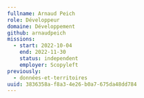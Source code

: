 ```yaml
---
fullname: Arnaud Peich
role: Développeur
domaine: Développement
github: arnaudpeich
missions:
  - start: 2022-10-04
    end: 2022-11-30
    status: independent
    employer: Scopyleft
previously:
  - données-et-territoires
uuid: 3836358a-f8a3-4e26-b0a7-675da48dd784
---
```

